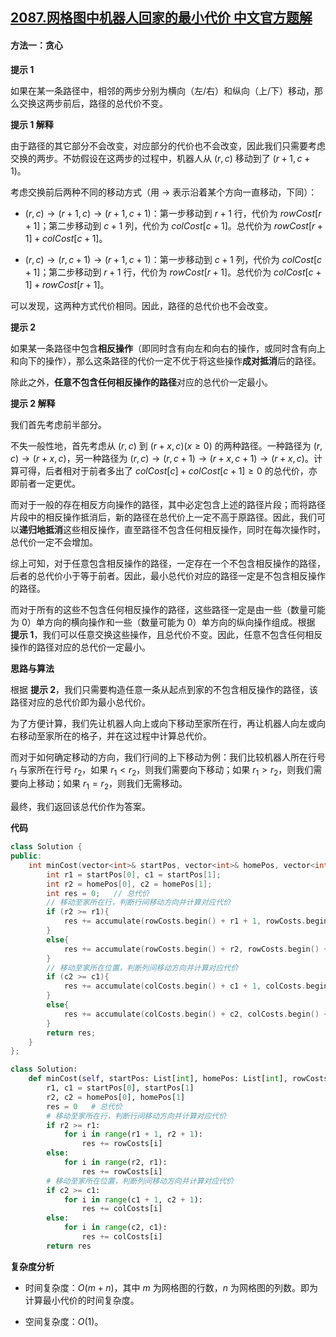 ## [2087.网格图中机器人回家的最小代价 中文官方题解](https://leetcode.cn/problems/minimum-cost-homecoming-of-a-robot-in-a-grid/solutions/100000/wang-ge-tu-zhong-ji-qi-ren-hui-jia-de-zu-62gy)

#### 方法一：贪心

**提示 $1$**

如果在某一条路径中，相邻的两步分别为横向（左/右）和纵向（上/下）移动，那么交换这两步前后，路径的总代价不变。

**提示 $1$ 解释**

由于路径的其它部分不会改变，对应部分的代价也不会改变，因此我们只需要考虑交换的两步。不妨假设在这两步的过程中，机器人从 $(r, c)$ 移动到了 $(r + 1, c + 1)$。

考虑交换前后两种不同的移动方式（用 $\rightarrow$ 表示沿着某个方向一直移动，下同）：

- $(r, c) \rightarrow (r + 1, c) \rightarrow (r + 1, c + 1)$：第一步移动到 $r + 1$ 行，代价为 $\textit{rowCost}[r + 1]$；第二步移动到 $c + 1$ 列，代价为 $\textit{colCost}[c + 1]$。总代价为 $\textit{rowCost}[r + 1] + \textit{colCost}[c + 1]$。

- $(r, c) \rightarrow (r, c + 1) \rightarrow (r + 1, c + 1)$：第一步移动到 $c + 1$ 列，代价为 $\textit{colCost}[c + 1]$；第二步移动到 $r + 1$ 行，代价为 $\textit{rowCost}[r + 1]$。总代价为 $\textit{colCost}[c + 1] + \textit{rowCost}[r + 1]$。

可以发现，这两种方式代价相同。因此，路径的总代价也不会改变。

**提示 $2$**

如果某一条路径中包含**相反操作**（即同时含有向左和向右的操作，或同时含有向上和向下的操作），那么这条路径的代价一定不优于将这些操作**成对抵消**后的路径。

除此之外，**任意不包含任何相反操作的路径**对应的总代价一定最小。

**提示 $2$ 解释**

我们首先考虑前半部分。

不失一般性地，首先考虑从 $(r, c)$ 到 $(r + x, c) (x \ge 0)$ 的两种路径。一种路径为 $(r, c) \rightarrow (r + x, c)$，另一种路径为 $(r, c) \rightarrow (r, c + 1) \rightarrow (r + x, c + 1) \rightarrow (r + x, c)$。计算可得，后者相对于前者多出了 $\textit{colCost}[c] + \textit{colCost}[c + 1] \ge 0$ 的总代价，亦即前者一定更优。

而对于一般的存在相反方向操作的路径，其中必定包含上述的路径片段；而将路径片段中的相反操作抵消后，新的路径在总代价上一定不高于原路径。因此，我们可以**递归地抵消**这些相反操作，直至路径不包含任何相反操作，同时在每次操作时，总代价一定不会增加。

综上可知，对于任意包含相反操作的路径，一定存在一个不包含相反操作的路径，后者的总代价小于等于前者。因此，最小总代价对应的路径一定是不包含相反操作的路径。

而对于所有的这些不包含任何相反操作的路径，这些路径一定是由一些（数量可能为 $0$）单方向的横向操作和一些（数量可能为 $0$）单方向的纵向操作组成。根据 **提示 $1$**，我们可以任意交换这些操作，且总代价不变。因此，任意不包含任何相反操作的路径对应的总代价一定最小。

**思路与算法**

根据 **提示 $2$**，我们只需要构造任意一条从起点到家的不包含相反操作的路径，该路径对应的总代价即为最小总代价。

为了方便计算，我们先让机器人向上或向下移动至家所在行，再让机器人向左或向右移动至家所在的格子，并在这过程中计算总代价。

而对于如何确定移动的方向，我们行间的上下移动为例：我们比较机器人所在行号 $r_1$ 与家所在行号 $r_2$，如果 $r_1 < r_2$，则我们需要向下移动；如果 $r_1 > r_2$，则我们需要向上移动；如果 $r_1 = r_2$，则我们无需移动。

最终，我们返回该总代价作为答案。

**代码**

```C++ [sol1-C++]
class Solution {
public:
    int minCost(vector<int>& startPos, vector<int>& homePos, vector<int>& rowCosts, vector<int>& colCosts) {
        int r1 = startPos[0], c1 = startPos[1];
        int r2 = homePos[0], c2 = homePos[1];
        int res = 0;   // 总代价
        // 移动至家所在行，判断行间移动方向并计算对应代价
        if (r2 >= r1){
            res += accumulate(rowCosts.begin() + r1 + 1, rowCosts.begin() + r2 + 1, 0);
        }
        else{
            res += accumulate(rowCosts.begin() + r2, rowCosts.begin() + r1, 0);
        }
        // 移动至家所在位置，判断列间移动方向并计算对应代价
        if (c2 >= c1){
            res += accumulate(colCosts.begin() + c1 + 1, colCosts.begin() + c2 + 1, 0);
        }
        else{
            res += accumulate(colCosts.begin() + c2, colCosts.begin() + c1, 0);
        }
        return res;
    }
};
```


```Python [sol1-Python3]
class Solution:
    def minCost(self, startPos: List[int], homePos: List[int], rowCosts: List[int], colCosts: List[int]) -> int:
        r1, c1 = startPos[0], startPos[1]
        r2, c2 = homePos[0], homePos[1]
        res = 0   # 总代价
        # 移动至家所在行，判断行间移动方向并计算对应代价
        if r2 >= r1:
            for i in range(r1 + 1, r2 + 1):
                res += rowCosts[i]
        else:
            for i in range(r2, r1):
                res += rowCosts[i]
        # 移动至家所在位置，判断列间移动方向并计算对应代价
        if c2 >= c1:
            for i in range(c1 + 1, c2 + 1):
                res += colCosts[i]
        else:
            for i in range(c2, c1):
                res += colCosts[i]
        return res
```


**复杂度分析**

- 时间复杂度：$O(m + n)$，其中 $m$ 为网格图的行数，$n$ 为网格图的列数。即为计算最小代价的时间复杂度。

- 空间复杂度：$O(1)$。